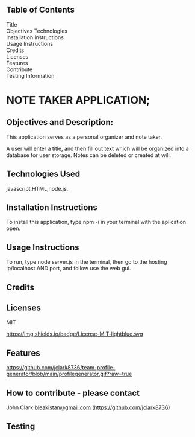 ## Table of Contents
  Title  
  Objectives 
  Technologies  
  Installation instructions  
  Usage Instructions  
  Credits  
  Licenses  
  Features  
  Contribute  
  Testing Information  



  # NOTE TAKER APPLICATION;
  ## Objectives and Description:

  This application serves as a personal organizer and note taker.

  A user will enter a title, and then fill out text which will be organized into a database for user storage. Notes can be deleted or created at will.
  

  ## Technologies Used

  javascript,HTML,node.js.

  

  ## Installation Instructions
  To install this application, type npm -i in your terminal with the aplication open.

  ## Usage Instructions
  To run, type node server.js in the terminal, then go to the hosting ip/localhost AND port, and follow use the web gui.

  ## Credits
  

  ## Licenses
  MIT

  https://img.shields.io/badge/License-MIT-lightblue.svg

  ## Features
https://github.com/jclark8736/team-profile-generator/blob/main/profilegenerator.gif?raw=true

  ## How to contribute - please contact
  John Clark bleakistan@gmail.com (https://github.com/jclark8736)

  ## Testing

  


